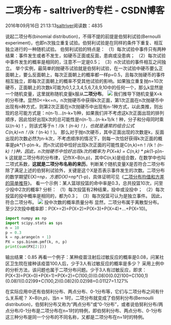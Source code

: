 
# 二项分布 - saltriver的专栏 - CSDN博客


2016年09月16日 21:13:13[saltriver](https://me.csdn.net/saltriver)阅读数：4835



说起二项分布(binomial
 distribution)，不得不提的前提是伯努利试验(Bernoulli experiment)，也即n次独立重复试验。伯努利试验是在同样的条件下重复、相互独立进行的一种随机试验。
伯努利试验的特点是：
（1）每次试验中事件只有两种结果：事件发生或者不发生，如硬币正面或反面，患病或没患病；
（2）每次试验中事件发生的概率是相同的，注意不一定是0.5；
（3）n次试验的事件相互之间独立。
举个实例，最简单的抛硬币试验就是伯努利试验，在一次试验中硬币要么正面朝上，要么反面朝上，每次正面朝上的概率都一样p=0.5，且每次抛硬币的事件相互独立，即每次正面朝上的概率不受其他试验的影响。如果独立重复抛n=10次硬币，正面朝上的次数k可能为0,1,2,3,4,5,6,7,8,9,10中的任何一个，那么k显然是一个随机变量，这里就称随机变量k服从**二项分布**。
![](https://img-blog.csdn.net/20160916211730083?watermark/2/text/aHR0cDovL2Jsb2cuY3Nkbi5uZXQv/font/5a6L5L2T/fontsize/400/fill/I0JBQkFCMA==/dissolve/70/gravity/Center)
我们推导下随机变量X=k的分布律。显然0<=k<=n，n次抛硬币中获得k次正面，第1次正面在n次抛硬币中出现有n种方式，则第2次正面在n次抛硬币中出现有n-1种方式，以此类推，则出现的总可能方式是：n(n-1)...(n-k+1)种，如果我们并不考虑这k次正面出现的排列顺序，因此恰好出现k次的总可能性是n(n-1)...(n-k+1)/k！种，分子和分母同时乘以(n-k)！，则该式等于n！/(k！*(n-k)！)，也就是通常的组合公式C(n,k)=n！/(k！*(n-k)！)。
那么对于抛n次硬币，其中正面出现的次数是k，反面出现的次数必然为n-k次，不考虑顺序的情况下，则每一次恰好获得k次正面的概率是pk*(1-p)n-k，而n次试验中恰好出现k次正面的可能性是C(n,k)=n！/(k！*(n-k)！)种，因此，n次抛硬币中恰好出现k次的概率为
P(X=k) = C(n,k) * pk*(1-p)n-k
这就是二项分布的分布律，记作X~B(n,p)，其中C(n,k)是组合数，在数学中也叫二项式系数，**这就是二项分布名称的来历**。判断某个随机变量X是否符合二项分布除了满足上述的伯努利试验外，关键是这个X是否表示事件发生的次数。二项分布的数学期望E(X)=n*p，方差D(X)=n*p*(1-p)，具体证明可见《[二项分布均值和方差的简单推导](http://blog.csdn.net/saltriver/article/details/52600094)》。
看一个示例：某人篮球投篮的命中率是0.3，总共投篮10次，问至少投中2次的概率?
分析：
（1）每次投篮有2种结果，投中或没投中；
（2）每次投篮的投中概率是相同的，都为0.3；
（3）每次投篮可认为是独立事件。
因此，符合二项分布。
![](https://img-blog.csdn.net/20160917115657159?watermark/2/text/aHR0cDovL2Jsb2cuY3Nkbi5uZXQv/font/5a6L5L2T/fontsize/400/fill/I0JBQkFCMA==/dissolve/70/gravity/Center)
投中次数的概率质量分布
显然，二项分布属于离散型分布。
至少2次投中概率即：P(X>=2)=P(X=2)+P(X=3)+P(X=4)+...+P(X=10)。
```python
import numpy as np
import scipy.stats as sps
n = 10
p = 0.3
k = np.arange(n + 1)
PX = sps.binom.pmf(k, n, p)
print(sum(PX[2:]))
```
输出结果：0.85
再看一个例子：某种疫苗注射后过敏反应的概率是0.08，问某社区卫生院在接种该疫苗100人后，少于3人有过敏反应的概率是多少？
采用上例中的分析方法，该问题也属于二项分布问题。少于3人有过敏反应，即求：
P(X<3)=P(X=0)+P(X=1)+P(X=2)=C(100,0)(0.08)0(0.02)100+C(100,1)(0.08)1(0.02)99+C(100,2)(0.08)2(0.02)98=0.01127=1.127%

在实际应用中还有伯努利分布、两点分布、0-1分布等，它们与二项分布之间有什么关系呢？
X~B(n,p)，当n = 1时，二项分布就变成了伯努利分布(Bernoulli
 distribution)，伯努利分布又称为“两点分布”或“0-1分布”，或者说伯努利分布/两点分布/0-1分布是二项分布在n=1时的特例，即伯努利分布、两点分布、0-1分布这三种分布是同一个分布的不同名称，又都是二项分布在n=1时的特例。

